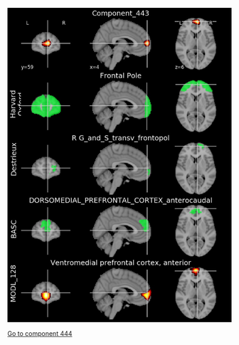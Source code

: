 


![443](preliminary/443.jpg "Component 443")

[Go to component 444](https://parietal-inria.github.io/MODL_atlas/1024/444 "Component 444")